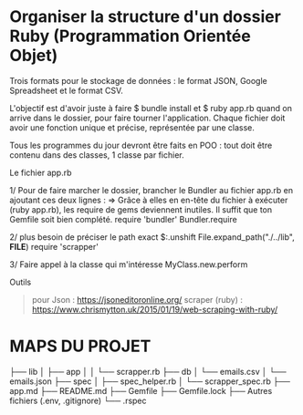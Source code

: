 # Organiser la structure d'un dossier Ruby (Programmation Orientée Objet)

Trois formats pour le stockage de données : le format JSON, Google Spreadsheet et le format CSV. 

L'objectif est d'avoir juste à faire $ bundle install et $ ruby app.rb quand on arrive dans le dossier, pour faire tourner l'application. Chaque fichier doit avoir une fonction unique et précise, représentée par une classe. 

Tous les programmes du jour devront être faits en POO : tout doit être contenu dans des classes, 1 classe par fichier.

Le fichier app.rb

1/ Pour de faire marcher le dossier, brancher le Bundler au fichier app.rb en ajoutant ces deux lignes : => Grâce à elles en en-tête du fichier à exécuter (ruby app.rb), les require de gems deviennent inutiles. Il suffit que ton Gemfile soit bien complété.
require 'bundler'
Bundler.require

2/ plus besoin de préciser le path exact
$:.unshift File.expand_path("./../lib", __FILE__)
require 'scrapper'

3/ Faire appel à la classe qui m'intéresse
MyClass.new.perform

Outils
> pour Json : https://jsoneditoronline.org/
> scraper (ruby) : https://www.chrismytton.uk/2015/01/19/web-scraping-with-ruby/

# MAPS DU PROJET 

├── lib
│   ├── app
│   │   └── scrapper.rb
├── db
│   └── emails.csv
│   └── emails.json
├── spec
│   ├── spec_helper.rb
│   └── scrapper_spec.rb
├── app.md
├── README.md
├── Gemfile
├── Gemfile.lock
├── Autres fichiers (.env, .gitignore)
└── .rspec
